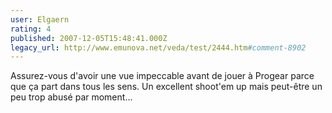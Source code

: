 ```yaml
---
user: Elgaern
rating: 4
published: 2007-12-05T15:48:41.000Z
legacy_url: http://www.emunova.net/veda/test/2444.htm#comment-8902
---
```

Assurez-vous d'avoir une vue impeccable avant de jouer à Progear parce que ça part dans tous les sens. Un excellent shoot'em up mais peut-être un peu trop abusé par moment...
